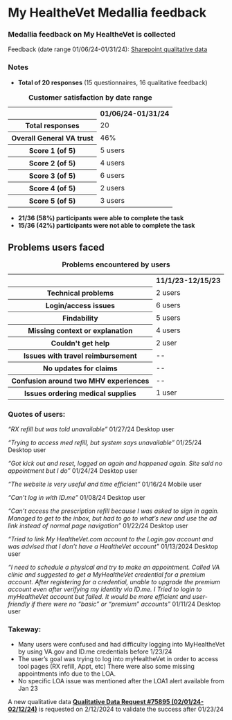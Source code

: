 # My HealtheVet Medallia feedback 

### Medallia feedback on My HealtheVet is collected

Feedback (date range 01/06/24-01/31/24): [Sharepoint qualitative data](https://dvagov.sharepoint.com/:x:/r/sites/oitmhvonvagovcartographyteam/_layouts/15/Doc.aspx?sourcedoc=%7B3960DFDC-3430-4ABC-8D2D-9A125D55B537%7D&file=medallia%20export%20-%20MHV%20landing%20page%20-%201%20nov%202023.xlsx&action=default&mobileredirect=true&DefaultItemOpen=1)


### Notes
- **Total of 20 responses**  (15 questionnaires, 16 qualitative feedback)
<table>
  <caption><b>Customer satisfaction by date range</b></caption>
  <tr>
    <td></td>
    <th scope="col">01/06/24-01/31/24</th>
  </tr>
  <tr>
    <th scope="row">Total responses</th>
    <td>20</td>
  </tr>
  <tr>
    <th scope="row">Overall General VA trust</th>
    <td>46%</td>
  </tr>
  <tr>
    <th scope="row">Score 1 (of 5)</th>
    <td>5 users</td>
  </tr>
  <tr>
    <th scope="row">Score 2 (of 5)</th>
    <td>4 users</td>
  </tr>
  <tr>
    <th scope="row">Score 3 (of 5)</th>
    <td>6 users</td>
  </tr>
  <tr>
    <th scope="row">Score 4 (of 5)</th>
    <td>2 users</td>
  </tr>
    <tr>
    <th scope="row">Score 5 (of 5)</th>
    <td>3 users</td>
  </tr>
</table>

- **21/36 (58%) participants were able to complete the task**
- **15/36 (42%) participants were not able to complete the task**


## Problems users faced

<table>
  <caption><b>Problems encountered by users</b></caption>
  <tr>
    <td></td>
    <th scope="col">11/1/23-12/15/23</th>
  </tr>
  <tr>
    <th scope="row">Technical problems</th>
    <td>2 users</td>
  </tr>
  <tr>
    <th scope="row">Login/access issues</th>
    <td>6 users</td>
  </tr>
  <tr>
    <th scope="row">Findability</th>
    <td>5 users</td>
  </tr>
  <tr>
    <th scope="row">Missing context or explanation</th>
    <td>4 users</td>
  </tr>
  <tr>
    <th scope="row">Couldn't get help</th>
    <td>2 user</td>
  </tr>
  <tr>
    <th scope="row">Issues with travel reimbursement</th>
    <td>-- </td>
  </tr>
  <tr>
    <th scope="row">No updates for claims</th>
    <td>--</td>
  </tr>
  <tr>
    <th scope="row">Confusion around two MHV experiences</th>
    <td>--</td>
  </tr>
  <tr>
    <th scope="row">Issues ordering medical supplies</th>
    <td>1 user</td>
  </tr>
</table>

### Quotes of users:


_“_RX refill but was told unavailable_”_  01/27/24 Desktop user

_“Trying to access med refill, but system says unavailable”_ 01/25/24 Desktop user

_“Got kick out and reset, logged on again and happened again. Site said no appointment but I do”_ 01/24/24 Desktop user

_“The website is very useful and time efficient”_ 01/16/24 Mobile user

_“Can’t log in with ID.me”_ 01/08/24 Desktop user 

_“Can’t access the prescription refill because I was asked to sign in again. Managed to get to the inbox, but had to go to what’s new and use the ad link instead of normal page navigation”_ 01/22/24 Desktop user

_“Tried to link My HealtheVet.com account to the Login.gov account and was advised that I don’t have a HealtheVet account”_ 01/13/2024 Desktop user

_“I need to schedule a physical and try to make an appointment. Called VA clinic and suggested to get a MyHealtheVet credential for a premium account. After registering for a credential, unable to upgrade the premium account even after verifying my identity via ID.me. I Tried to login to myHealtheVet account but failed. It would be more efficient and user-friendly if there were no “basic” or “premium” accounts”_ 01/11/24 Desktop user
### Takeway:

- Many users were confused and had difficulty logging into MyHealtheVet by using VA.gov and ID.me credentials before 1/23/24
- The user’s goal was trying to log into myHealtheVet in order to access tool pages (RX refill, Appt, etc) There were also some missing appointments info due to the LOA. 
- No specific LOA issue was mentioned after the LOA1 alert available from Jan 23

A new qualitative data **[Qualitative Data Request #75895 (02/01/24-02/12/24)](https://github.com/department-of-veterans-affairs/va.gov-team/issues/75895)** is requested on 2/12/2024 to validate the success after 01/23/24

